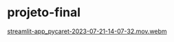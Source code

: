 # projeto-final

[streamlit-app_pycaret-2023-07-21-14-07-32.mov.webm](https://github.com/kaiquess1/projeto-final/assets/102844838/6f9f3c71-cfd2-4c1b-b50e-baf3f08d2d50)
